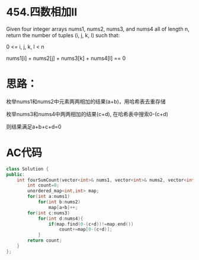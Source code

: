 # 454.四数相加Ⅱ

Given four integer arrays nums1, nums2, nums3, and nums4 all of length n, return the number of tuples (i, j, k, l) such that:

0 <= i, j, k, l < n

nums1[i] + nums2[j] + nums3[k] + nums4[l] == 0

# 思路：
枚举nums1和nums2中元素两两相加的结果(a+b)，用哈希表去重存储

枚举nums3和nums4中两两相加的结果(c+d), 在哈希表中搜索0-(c+d)

则结果满足a+b+c+d=0

# AC代码
```c++
class Solution {
public:
    int fourSumCount(vector<int>& nums1, vector<int>& nums2, vector<int>& nums3, vector<int>& nums4) {
        int count=0;
        unordered_map<int,int> map;
        for(int a:nums1)
            for(int b:nums2)
                map[a+b]++;
        for(int c:nums3)
            for(int d:nums4){
                if(map.find(0-(c+d))!=map.end())
                    count+=map[0-(c+d)];
            }
        return count;
    }
};
```
